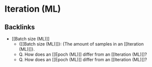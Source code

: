 # Iteration (ML)

## Backlinks
* [[Batch size (ML)]]
	* {[[Batch size (ML)]]}: {The amount of samples in an [[Iteration (ML)]]}. 
	* Q. How does an [[Epoch (ML)]] differ from an [[Iteration (ML)]]?
	* Q. How does an [[Epoch (ML)]] differ from an [[Iteration (ML)]]?

<!-- {BearID:B905D8A3-99C8-4DEF-9E41-108EC2599330-63716-0000041E6FE6163F} -->
